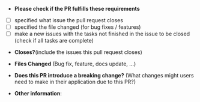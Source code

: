 
* **Please check if the PR fulfills these requirements**
- [ ] specified what issue the pull request closes
- [ ] specified the file changed  (for bug fixes / features)
- [ ] make a new issues with the tasks not finished in the issue to be closed (check if all tasks are complete)

* **Closes?**(include the issues this pull request closes)
  
* **Files Changed** (Bug fix, feature, docs update, ...)

* **Does this PR introduce a breaking change?** (What changes might users need to make in their application due to this PR?)

* **Other information**:
